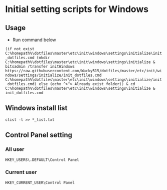 # Initial setting scripts for Windows

## Usage

- Run command below

`(if not exist C:%homepath%\dotfiles\master\etc\init\windows\settings\initialize\init_dotfiles.cmd (mkdir C:%homepath%\dotfiles\master\etc\init\windows\settings\initialize & bitsadmin /transfer initWindows https://raw.githubusercontent.com/Wacky515/dotfiles/master/etc/init/windows/settings/initialize/init_dotfiles.cmd C:%homepath%\dotfiles\master\etc\init\windows\settings\initialize/init_dotfiles.cmd) else (echo ^>^> Already exist folder)) & cd C:%homepath%\dotfiles\master\etc\init\windows\settings\initialize & init_dotfiles.cmd`

## Windows install list

`clist -l >> *_list.txt`

## Control Panel setting

### All user

`HKEY_USERS\.DEFAULT\Control Panel`

### Current user

`HKEY_CURRENT_USER\Control Panel`

